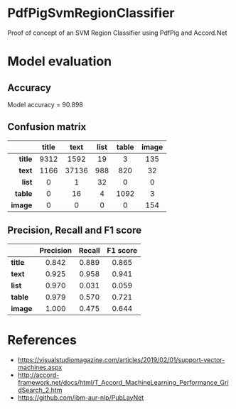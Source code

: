 # PdfPigSvmRegionClassifier
Proof of concept of an SVM Region Classifier using PdfPig and Accord.Net

# Model evaluation
## Accuracy
Model accuracy = 90.898

## Confusion matrix
| |title|text|list|table|image|
|---:|:---:|:---:|:---:|:---:|:---:|
|**title**|9312|1592|19|3|135|
|**text**|1166|37136|988|820|32|
|**list**|0|1|32|0|0|
|**table**|0|16|4|1092|3|
|**image**|0|0|0|0|154|

## Precision, Recall and F1 score

| |Precision|Recall|F1 score|
|---|:---:|:---:|:---:|
|**title**|0.842|0.889|0.865|
|**text**|0.925|0.958|0.941|
|**list**|0.970|0.031|0.059|
|**table**|0.979|0.570|0.721|
|**image**|1.000|0.475|0.644|

# References
- https://visualstudiomagazine.com/articles/2019/02/01/support-vector-machines.aspx
- http://accord-framework.net/docs/html/T_Accord_MachineLearning_Performance_GridSearch_2.htm
- https://github.com/ibm-aur-nlp/PubLayNet
